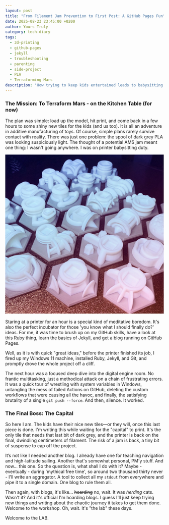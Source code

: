 ```yaml
---
layout: post
title: "From Filament Jam Prevention to First Post: A GitHub Pages Fun"
date: 2025-08-23 23:45:00 +0200
author: Yours Truly
category: tech-diary
tags: 
  - 3d-printing
  - github-pages
  - jekyll
  - troubleshooting
  - parenting
  - side-project
  - PLA
  - Terraforming Mars
description: "How trying to keep kids entertained leads to babysitting a 3D printer, which in turn leads to a new blog built while troubleshooting on two fronts."
---
```


### The Mission: To Terraform Mars - on the Kitchen Table (for now)

The plan was simple: load up the model, hit print, and come back in a few hours to some shiny new tiles for the kids (and us too). It is all an adventure in additive manufacturing of toys. Of course, simple plans rarely survive contact with reality. There was just one problem: the spool of dark grey PLA was looking suspiciously light. The thought of a potential AMS jam meant one thing: I wasn't going anywhere. I was on printer babysitting duty.

![A nice set of 3d printed cities for Terraforming Mars.](/assets/images/terraforming-mars-cities-3d-print.jpg)

Staring at a printer for an hour is a special kind of meditative boredom. It's also the perfect incubator for those 'you know what I should finally do?' ideas. For me, it was time to brush up on my GitHub skills, have a look at this Ruby thing, learn the basics of Jekyll, and get a blog running on GitHub Pages. 

Well, as it is with quick "great ideas," before the printer finished its job, I fired up my Windows 11 machine, installed Ruby, Jekyll, and Git, and promptly drove the whole project off a cliff.

The next hour was a focused deep dive into the digital engine room. No frantic multitasking, just a methodical attack on a chain of frustrating errors. It was a quick tour of wrestling with system variables in Windows, untangling the mess of failed Actions on GitHub, deleting the custom workflows that were causing all the havoc, and finally, the satisfying brutality of a single `git push --force`. And then, silence. It worked.

### The Final Boss: The Capital

So here I am. The kids have their nice new tiles—or they will, once this last piece is done. I'm writing this while waiting for the "capital" to print. It's the only tile that needs that last bit of dark grey, and the printer is back on the final, dwindling centimeters of filament. The risk of a jam is back, a tiny bit of suspense to cap off the project.

It’s not like I needed another blog. I already have one for teaching navigation and high-latitude sailing. Another that's somewhat personal, PM'y stuff. And now... this one. So the question is, what shall I do with it? Maybe - eventually - during 'mythical free time', so around two thousand thirty never - I'll write an aggregator. A tool to collect all my `stdout` from everywhere and pipe it to a single domain. One blog to rule them all.

Then again, with blogs, it's like... ~~hoarding~~ no, wait. It was *herding* cats. Wasn't it? And it's official I'm hoarding blogs. I guess I'll just keep trying new things and writing about the chaotic journey it takes to get them done. Welcome to the workshop. Oh, wait. It's "the lab" these days.

Welcome to the LAB.
